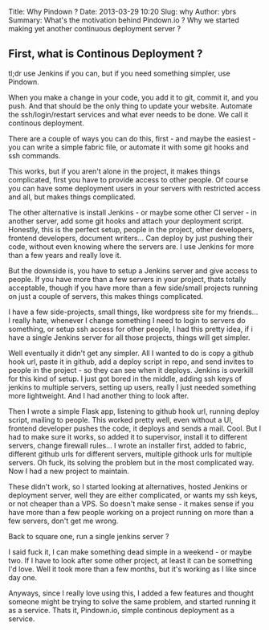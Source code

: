 Title: Why Pindown ?
Date: 2013-03-29 10:20
Slug: why
Author: ybrs
Summary: What's the motivation behind Pindown.io ? Why we started making yet another continuous deployment server ?


First, what is Continous Deployment ?
--------------------------------------

tl;dr use Jenkins if you can, but if you need something simpler, use Pindown.

When you make a change in your code, you add it to git, commit it, and you push. And that should be the only thing to update your website. Automate the ssh/login/restart services and what ever needs to be done. We call it continous deployment.

There are a couple of ways you can do this, first - and maybe the easiest - you can write a simple fabric file, or automate it with some git hooks and ssh commands.

This works, but if you aren't alone in the project, it makes things complicated, first you have to provide 
access to other people. Of course you can have some deployment users in your servers with restricted access and all, but makes things complicated.

The other alternative is install Jenkins - or maybe some other CI server - in another server, add some git hooks and attach your deployment script. Honestly, this is the perfect setup, people in the project, other developers, frontend developers, document writers... Can deploy by just pushing their code, without even knowing where the servers are. I use Jenkins for more than a few years and really love it.

But the downside is, you have to setup a Jenkins server and give access to people. If you have more than a few servers in your project, thats totally acceptable, though if you have more than a few side/small projects running on just a couple of servers, this makes things complicated.

I have a few side-projects, small things, like wordpress site for my friends... I really hate, whenever I change something I need to login to servers do something, or setup ssh access for other people, I had this pretty idea, if i have a single Jenkins server for all those projects, things will get simpler.

Well eventually it didn't get any simpler. All I wanted to do is copy a github hook url, paste it in github, add a deploy script in repo, and send invites to people in the project - so they can see when it deploys. Jenkins is overkill for this kind of setup. I just got bored in the middle, adding ssh keys of jenkins to multiple servers, setting up users, really I just needed something more lightweight. And I had another thing to look after.

Then I wrote a simple Flask app, listening to github hook url, running deploy script, mailing to people. This worked pretty well, even without a UI, frontend developer pushes the code, it deploys and sends a mail. Cool. But I had to make sure it works, so added it to supervisor, install it to different servers, change firewall rules... I wrote an installer first, added to fabric, different github urls for different servers, multiple githook urls for multiple servers. Oh fuck, its solving the problem but in the most complicated way. Now I had a new project to maintain.

These didn't work, so I started looking at alternatives, hosted Jenkins or deployment server, well they are either complicated, or wants my ssh keys, or not cheaper than a VPS. So doesn't make sense - it makes sense if you have more than a few people working on a project running on more than a few servers, don't get me wrong.

Back to square one, run a single jenkins server ?

I said fuck it, I can make something dead simple in a weekend - or maybe two. If I have to look after some other project, at least it can be something I'd love. Well it took more than a few months, but it's working as I like since day one.

Anyways, since I really love using this, I added a few features and thought someone might be trying to solve the same problem, and started running it as a service. Thats it, Pindown.io, simple continous deployment as a service.
